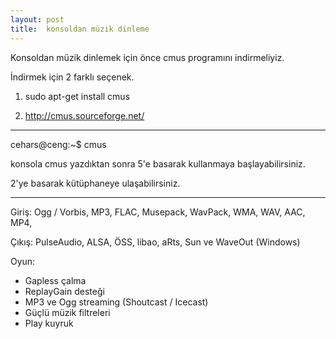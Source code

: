 ```yaml
---
layout: post
title:  konsoldan müzik dinleme
---
```


Konsoldan müzik dinlemek için önce cmus programını indirmeliyiz.

İndirmek için 2 farklı seçenek.

1) sudo apt-get install cmus

2) <a href="http://cmus.sourceforge.net">http://cmus.sourceforge.net/</a>

-------------------------------------------------------------------------

cehars@ceng:~$ cmus

konsola cmus yazdıktan sonra 5'e basarak kullanmaya başlayabilirsiniz. 

2'ye basarak kütüphaneye ulaşabilirsiniz.

------------------------------------------------------------------------

Giriş: Ogg / Vorbis, MP3, FLAC, Musepack, WavPack, WMA, WAV, AAC, MP4,

Çıkış: PulseAudio, ALSA, ÖSS, libao, aRts, Sun ve WaveOut (Windows)

Oyun: 
* Gapless çalma 
* ReplayGain desteği 
* MP3 ve Ogg streaming (Shoutcast / Icecast) 
* Güçlü müzik filtreleri 
* Play kuyruk
